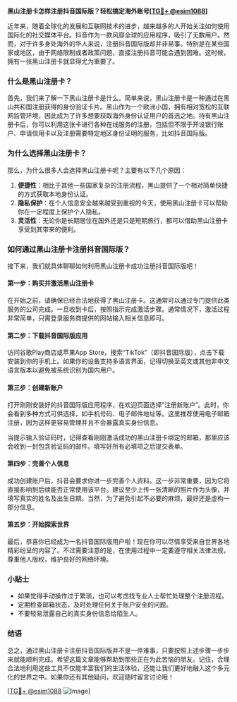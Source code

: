 **黑山注册卡怎样注册抖音国际版？轻松搞定海外账号[[TG💪+ @esim1088](https://t.me/s/esim1088)]**

近年来，随着全球化的发展和互联网技术的进步，越来越多的人开始关注如何使用国际化的社交媒体平台。抖音作为一款风靡全球的应用程序，吸引了无数用户。然而，对于许多身处海外的华人来说，注册抖音国际版却并非易事。特别是在某些国家或地区，由于网络限制或者政策问题，直接注册抖音可能会遇到困难。这时候，拥有一张黑山注册卡就显得尤为重要了。

### 什么是黑山注册卡？

首先，我们来了解一下黑山注册卡是什么。简单来说，黑山注册卡是一种通过在黑山共和国注册获得的身份验证卡片。黑山作为一个欧洲小国，拥有相对宽松的互联网监管环境，因此成为了许多想要获取海外身份认证用户的首选之地。持有黑山注册卡后，你可以利用这张卡进行各种在线服务的注册，包括但不限于开设银行账户、申请信用卡以及注册需要特定地区身份证明的服务，比如抖音国际版。

### 为什么选择黑山注册卡？

那么，为什么很多人会选择黑山注册卡呢？主要有以下几个原因：

1. **便捷性**：相比于其他一些国家复杂的注册流程，黑山提供了一个相对简单快捷的方式获取本地身份认证。
2. **隐私保护**：在个人信息安全越来越受到重视的今天，使用黑山注册卡可以帮助你在一定程度上保护个人隐私。
3. **灵活性**：无论你是长期居住在国外还是只是短期旅行，都可以借助黑山注册卡享受到其带来的便利。

### 如何通过黑山注册卡注册抖音国际版？

接下来，我们就具体聊聊如何利用黑山注册卡成功注册抖音国际版吧！

#### 第一步：购买并激活黑山注册卡

在开始之前，请确保已经合法地获得了黑山注册卡。这通常可以通过专门提供此类服务的公司完成。一旦收到卡后，按照指示完成激活步骤。通常情况下，激活过程非常简单，只需登录服务商提供的网站输入相关信息即可。

#### 第二步：下载抖音国际版应用

访问谷歌Play商店或苹果App Store，搜索“TikTok”（即抖音国际版），点击下载安装到你的手机上。如果你的设备支持多语言界面，记得切换至英文或其他非中文语言版本以避免被系统识别为国内用户。

#### 第三步：创建新账户

打开刚刚安装好的抖音国际版应用程序，在欢迎页面选择“注册新账户”。此时，你会看到多种方式可供选择，如手机号码、电子邮件地址等。这里推荐使用电子邮箱注册，因为这样更容易管理并且不会暴露真实身份信息。

当提示输入验证码时，记得查看刚刚激活成功的黑山注册卡绑定的邮箱，那里应该会收到一封包含验证码的邮件。填写好所有必填项之后提交表单。

#### 第四步：完善个人信息

成功创建账户后，抖音会要求你进一步完善个人资料。这一步非常重要，因为它将直接影响到后续能否正常使用该平台。建议至少上传一张清晰的照片作为头像，并填写真实的姓名及出生日期。当然，为了避免引起不必要的麻烦，最好还是虚构一部分信息。

#### 第五步：开始探索世界

最后，恭喜你已经成为一名抖音国际版用户啦！现在你可以尽情享受来自世界各地精彩纷呈的内容了。不过需要注意的是，在使用过程中一定要遵守相关法律法规，尊重他人版权，维护良好的网络环境。

### 小贴士

- 如果觉得手动操作过于繁琐，也可以考虑找专业人士帮忙处理整个注册流程。
- 定期检查邮箱状态，及时处理任何关于账户安全的问题。
- 不要轻易泄露自己的真实身份信息给陌生人。

### 结语

总之，通过黑山注册卡注册抖音国际版并不是一件难事，只要按照上述步骤一步步来就能顺利完成。希望这篇文章能够帮助到那些正在为此苦恼的朋友。记住，合理合法地利用这些工具不仅能丰富我们的生活体验，还能让我们更好地融入这个多元化的世界之中。如果你还有其他疑问，欢迎随时留言讨论哦！

[[TG💪+ @esim1088](https://t.me/s/esim1088) ![Image](https://i.postimg.cc/4NQfJmqS/Snipaste-2025-05-13-00-14-12.png)]